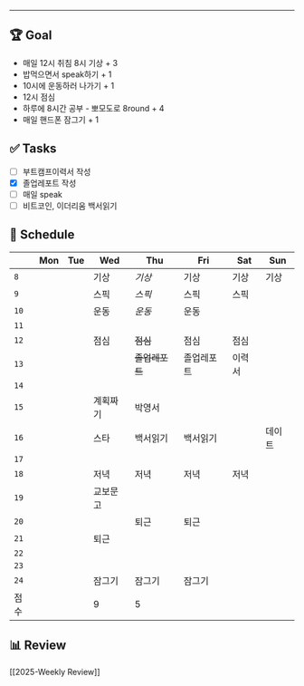 

---

## 🏆 Goal
- 매일 12시 취침 8시 기상 + 3
- 밥먹으면서 speak하기 + 1
- 10시에 운동하러 나가기 + 1
- 12시 점심
- 하루에 8시간 공부 - 뽀모도로 8round + 4
- 매일 핸드폰 잠그기 + 1

## ✅ Tasks
- [ ] 부트캠프이력서 작성
- [x] 졸업레포트 작성
- [ ] 매일 speak
- [ ] 비트코인, 이더리움 백서읽기

## 📅 Schedule
|      | Mon | Tue | Wed  | Thu       | Fri   | Sat | Sun |
| ---- | --- | --- | ---- | --------- | ----- | --- | --- |
| `8`  |     |     | 기상   | *기상*      | 기상    | 기상  | 기상  |
| `9`  |     |     | 스픽   | *스픽*      | 스픽    | 스픽  |     |
| `10` |     |     | 운동   | *운동*      | 운동    |     |     |
| `11` |     |     |      |           |       |     |     |
| `12` |     |     | 점심   | ~~점심~~    | 점심    | 점심  |     |
| `13` |     |     |      | ~~졸업레포트~~ | 졸업레포트 | 이력서 |     |
| `14` |     |     |      |           |       |     |     |
| `15` |     |     | 계획짜기 | 박영서       |       |     |     |
| `16` |     |     | 스타   | 백서읽기      | 백서읽기  |     | 데이트 |
| `17` |     |     |      |           |       |     |     |
| `18` |     |     | 저녁   | 저녁        | 저녁    | 저녁  |     |
| `19` |     |     | 교보문고 |           |       |     |     |
| `20` |     |     |      | 퇴근        | 퇴근    |     |     |
| `21` |     |     | 퇴근   |           |       |     |     |
| `22` |     |     |      |           |       |     |     |
| `23` |     |     |      |           |       |     |     |
| `24` |     |     | 잠그기  | 잠그기       | 잠그기   |     |     |
| 점수   |     |     | 9    | 5         |       |     |     |

## 📊 Review
[[2025-Weekly Review]]